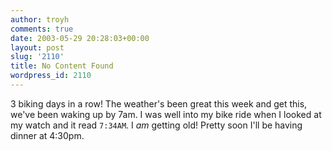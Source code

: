 ```yaml
---
author: troyh
comments: true
date: 2003-05-29 20:28:03+00:00
layout: post
slug: '2110'
title: No Content Found
wordpress_id: 2110
---
```


3 biking days in a row! The weather's been great this week and get this, we've been waking up by 7am. I was well into my bike ride when I looked at my watch and it read `7:34AM`. I _am_ getting old! Pretty soon I'll be having dinner at 4:30pm.
